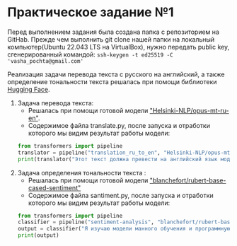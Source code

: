 # **Практическое задание №1**

Перед выполнением задания была создана папка с репозиторием на GitHab. Прежде чем выполнить git clone нашей папки на локальный компьютер(Ubuntu 22.043 LTS на VirtualBox), нужно передать public key, сгенерированный командой: ``ssh-keygen -t ed25519 -C 'vasha_pochta@gmail.com'``

Реализация задачи перевода текста с русского на английский, а также определение тональности текста решалась при помощи библиотеки [Hugging Face](https://huggingface.co/).

1. Задача перевода текста:
    + Решалась при помощи готовой модели  ["Helsinki-NLP/opus-mt-ru-en"](https://huggingface.co/Helsinki-NLP/opus-mt-ru-en).
    + Содержимое файла translate.py, после запуска и отработки которого мы видим результат работы модели:
    ```python
    from transformers import pipeline
    translator = pipeline("translation_ru_to_en", "Helsinki-NLP/opus-mt-ru-en")
    print(translator("Этот текст должна превести на английский язык модель машинного обучения"))

    ```
2. Задача определения тональности текста :
    + Решалась при помощи готовой модели ["blanchefort/rubert-base-cased-sentiment"](https://huggingface.co/blanchefort/rubert-base-cased-sentiment)
    + Содержимое файла santiment.py, после запуска и отработки которого мы видим результат работы модели:
    ```python
    from transformers import pipeline
    classifier = pipeline("sentiment-analysis", "blanchefort/rubert-base-cased-sentiment")
    output = classifier("Я изучаю модели манного обучения и программную инженерию")
    print(output)
    ```
 
